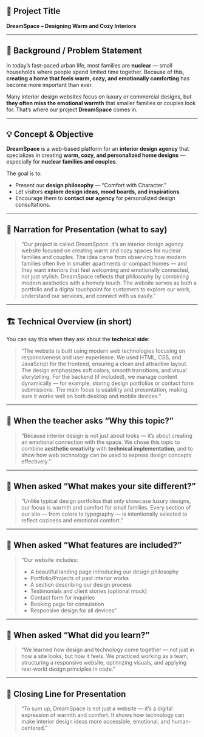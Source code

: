 ## 🎯 **Project Title**

**DreamSpace – Designing Warm and Cozy Interiors**

---

## 🌿 **Background / Problem Statement**

In today’s fast-paced urban life, most families are **nuclear** — small households where people spend limited time together.
Because of this, **creating a home that feels warm, cozy, and emotionally comforting** has become more important than ever.

Many interior design websites focus on luxury or commercial designs, but **they often miss the emotional warmth** that smaller families or couples look for.
That’s where our project **DreamSpace** comes in.

---

## 💡 **Concept & Objective**

**DreamSpace** is a web-based platform for an **interior design agency** that specializes in creating **warm, cozy, and personalized home designs** — especially for **nuclear families and couples**.

The goal is to:

* Present our **design philosophy** — “Comfort with Character.”
* Let visitors **explore design ideas, mood boards, and inspirations**.
* Encourage them to **contact our agency** for personalized design consultations.

---

## 🌈 **Narration for Presentation (what to say)**

> “Our project is called *DreamSpace*. It’s an interior design agency website focused on creating warm and cozy spaces for nuclear families and couples.
> The idea came from observing how modern families often live in smaller apartments or compact homes — and they want interiors that feel welcoming and emotionally connected, not just stylish.
> DreamSpace reflects that philosophy by combining modern aesthetics with a homely touch.
> The website serves as both a portfolio and a digital touchpoint for customers to explore our work, understand our services, and connect with us easily.”

---

## 🏗️ **Technical Overview (in short)**

You can say this when they ask about the **technical side**:

> “The website is built using modern web technologies focusing on responsiveness and user experience.
> We used HTML, CSS, and JavaScript for the frontend, ensuring a clean and attractive layout.
> The design emphasizes soft colors, smooth transitions, and visual storytelling.
> For the backend (if included), we manage content dynamically — for example, storing design portfolios or contact form submissions.
> The main focus is usability and presentation, making sure it works well on both desktop and mobile devices.”

---

## 💬 **When the teacher asks “Why this topic?”**

> “Because interior design is not just about looks — it’s about creating an emotional connection with the space.
> We chose this topic to combine **aesthetic creativity** with **technical implementation**, and to show how web technology can be used to express design concepts effectively.”

---

## 💬 **When asked “What makes your site different?”**

> “Unlike typical design portfolios that only showcase luxury designs, our focus is warmth and comfort for small families.
> Every section of our site — from colors to typography — is intentionally selected to reflect coziness and emotional comfort.”

---

## 💬 **When asked “What features are included?”**

> “Our website includes:
>
> * A beautiful landing page introducing our design philosophy
> * Portfolio/Projects of past interior works
> * A section describing our design process
> * Testimonials and client stories (optional mock)
> * Contact form for inquiries
> * Booking page for consulation
> * Responsive design for all devices”

---

## 💬 **When asked “What did you learn?”**

> “We learned how design and technology come together — not just in how a site looks, but how it feels.
> We practiced working as a team, structuring a responsive website, optimizing visuals, and applying real-world design principles in code.”

---

## 🧠 **Closing Line for Presentation**

> “To sum up, DreamSpace is not just a website — it’s a digital expression of warmth and comfort.
> It shows how technology can make interior design ideas more accessible, emotional, and human-centered.”